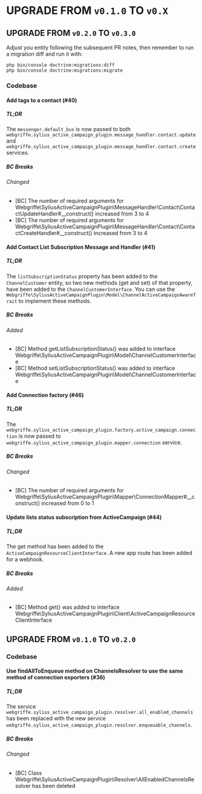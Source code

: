 # UPGRADE FROM `v0.1.0` TO `v0.X`

## UPGRADE FROM `v0.2.0` TO `v0.3.0`

Adjust you entity following the subsequent PR notes, then remember to run a migration diff and run it with:

```shell
php bin/console doctrine:migrations:diff
php bin/console doctrine:migrations:migrate
```

### Codebase

#### Add tags to a contact (#40)

##### TL;DR
The `messenger.default_bus` is now passed to both `webgriffe.sylius_active_campaign_plugin.message_handler.contact.update` and `webgriffe.sylius_active_campaign_plugin.message_handler.contact.create` services.

##### BC Breaks

###### Changed
- [BC] The number of required arguments for Webgriffe\SyliusActiveCampaignPlugin\MessageHandler\Contact\ContactUpdateHandler#__construct() increased from 3 to 4
- [BC] The number of required arguments for Webgriffe\SyliusActiveCampaignPlugin\MessageHandler\Contact\ContactCreateHandler#__construct() increased from 3 to 4

#### Add Contact List Subscription Message and Handler (#41)

##### TL;DR
The `listSubscriptionStatus` property has been added to the `ChannelCustomer` entity, so two new methods (get and set) of that property, have been added to the `ChannelCustomerInterface`. You can use the `Webgriffe\SyliusActiveCampaignPlugin\Model\ChannelActiveCampaignAwareTrait` to implement these methods.

##### BC Breaks

###### Added
- [BC] Method getListSubscriptionStatus() was added to interface Webgriffe\SyliusActiveCampaignPlugin\Model\ChannelCustomerInterface
- [BC] Method setListSubscriptionStatus() was added to interface Webgriffe\SyliusActiveCampaignPlugin\Model\ChannelCustomerInterface

#### Add Connection factory (#46)

##### TL;DR
The `webgriffe.sylius_active_campaign_plugin.factory.active_campaign.connection` is now passed to `webgriffe.sylius_active_campaign_plugin.mapper.connection` service.

##### BC Breaks

###### Changed
- [BC] The number of required arguments for Webgriffe\SyliusActiveCampaignPlugin\Mapper\ConnectionMapper#__construct() increased from 0 to 1

#### Update lists status subscription from ActiveCampaign (#44)

##### TL;DR
The get method has been added to the `ActiveCampaignResourceClientInterface`. A new app route has been added for a webhook.

##### BC Breaks

###### Added
- [BC] Method get() was added to interface Webgriffe\SyliusActiveCampaignPlugin\Client\ActiveCampaignResourceClientInterface

## UPGRADE FROM `v0.1.0` TO `v0.2.0`

### Codebase

#### Use findAllToEnqueue method on ChannelsResolver to use the same method of connection exporters (#36)

##### TL;DR
The service `webgriffe.sylius_active_campaign_plugin.resolver.all_enabled_channels` has been replaced with the new service `webgriffe.sylius_active_campaign_plugin.resolver.enqueuable_channels`.

##### BC Breaks

###### Changed
- [BC] Class Webgriffe\SyliusActiveCampaignPlugin\Resolver\AllEnabledChannelsResolver has been deleted

